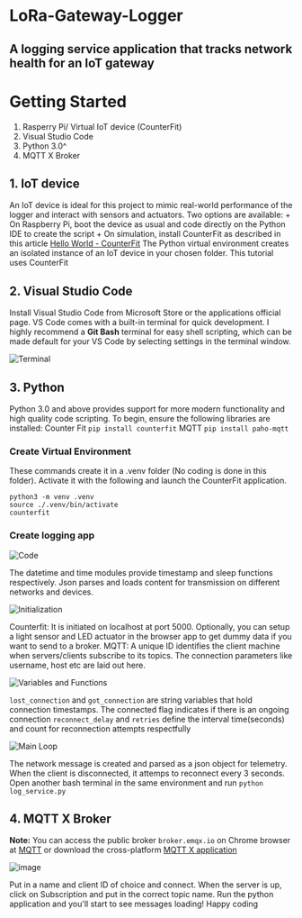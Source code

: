 # LoRa-Gateway-Logger
A logging service application that tracks network health for an IoT gateway
---

# Getting Started
1. Rasperry Pi/ Virtual IoT device (CounterFit)
2. Visual Studio Code
3. Python 3.0^
4. MQTT X Broker

## 1. IoT device
An IoT device is ideal for this project to mimic real-world performance of the logger and interact with sensors and actuators. Two options are available:
    + On Raspberry Pi, boot the device as usual and code directly on the Python IDE to create the script
    + On simulation, install CounterFit as described in this article [Hello World - CounterFit](https://github.com/CounterFit-IoT/CounterFit/tree/main/samples/grove/light-sensor-controlled-led)
The Python virtual environment creates an isolated instance of an IoT device in your chosen folder. This tutorial uses CounterFit

## 2. Visual Studio Code
Install Visual Studio Code from Microsoft Store or the applications official page. VS Code comes with a built-in terminal for quick development. I highly recommend a **Git Bash** terminal for easy shell scripting, which can be made default for your VS Code by selecting settings in the terminal window.

![Terminal](https://user-images.githubusercontent.com/71793888/236683812-15480412-3a62-4d57-b92e-87a82ac45352.png)

## 3. Python 
Python 3.0 and above provides support for more modern functionality and high quality code scripting. To begin, ensure the following libraries are installed:
Counter Fit `pip install counterfit`
MQTT `pip install paho-mqtt`

### Create Virtual Environment
These commands create it in a .venv folder (No coding is done in this folder). Activate it with the following and launch the CounterFit application.
```
python3 -m venv .venv 
source ./.venv/bin/activate
counterfit
```
### Create logging app
![Code](https://user-images.githubusercontent.com/71793888/236684874-a57f9214-63bc-4c0f-a56f-2d0be86d61da.png)

The datetime and time modules provide timestamp and sleep functions respectively. Json parses and loads content for transmission on different networks and devices.

![Initialization](https://user-images.githubusercontent.com/71793888/236685068-4c9dd097-b364-4c6e-9974-6d6e78fef26a.png)

Counterfit: It is initiated on localhost at port 5000. Optionally, you can setup a light sensor and LED actuator in the browser app to get dummy data if you want to send to a broker.
MQTT: A unique ID identifies the client machine when servers/clients subscribe to its topics. The connection parameters like username, host etc are laid out here.

![Variables and Functions](https://user-images.githubusercontent.com/71793888/236687130-4f4e43d1-1284-47f1-bcc7-f4c0254e5dc0.png)

`lost_connection` and `got_connection` are string variables that hold connection timestamps. The connected flag indicates if there is an ongoing connection
`reconnect_delay` and `retries` define the interval time(seconds) and count for reconnection attempts respectfully

![Main Loop](https://user-images.githubusercontent.com/71793888/236687730-d8e2519b-f68c-43f9-997a-71ec3f0399c1.png)

The network message is created and parsed as a json object for telemetry. When the client is disconnected, it attemps to reconnect every 3 seconds. 
Open another bash terminal in the same environment and run `python log_service.py` 

## 4. MQTT X Broker
**Note:** You can access the public broker `broker.emqx.io` on Chrome browser at [MQTT](http://www.emqx.io/online-mqtt-client) or download the cross-platform [MQTT X application](https://mqttx.app/)

![image](https://user-images.githubusercontent.com/71793888/236688470-0c171679-c826-4a37-9af2-5912d800e1da.png)

Put in a name and client ID of choice and connect. When the server is up, click on Subscription and put in the correct topic name. Run the python application and you'll start to see messages loading! Happy coding
